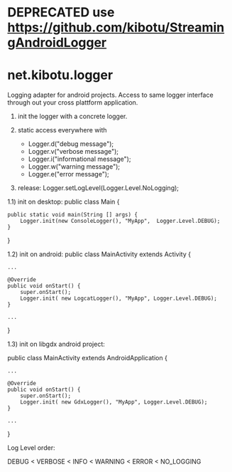 # DEPRECATED use https://github.com/kibotu/StreamingAndroidLogger


net.kibotu.logger
=================

Logging adapter for android projects. Access to same logger interface through out your cross plattform application.

1) init the logger with a concrete logger.

2) static access everywhere with 
	- Logger.d("debug message"); 
	- Logger.v("verbose message");
	- Logger.i("informational message");
	- Logger.w("warning message");
	- Logger.e("error message");
	
3) release: Logger.setLogLevel(Logger.Level.NoLogging);

1.1) init on desktop:
public class Main {

	public static void main(String [] args) {
		Logger.init(new ConsoleLogger(), "MyApp",  Logger.Level.DEBUG);
	}
}

1.2) init on android:
public class MainActivity extends Activity {

	...
	
	@Override
    public void onStart() {
        super.onStart();
		Logger.init( new LogcatLogger(), "MyApp", Logger.Level.DEBUG);
	}
	
	...
}

1.3) init on libgdx android project:

public class MainActivity extends AndroidApplication {

	...
	
	@Override
    public void onStart() {
        super.onStart();
		Logger.init( new GdxLogger(), "MyApp", Logger.Level.DEBUG);
	}
	
	...
}

Log Level order:

DEBUG < VERBOSE < INFO < WARNING < ERROR < NO_LOGGING

